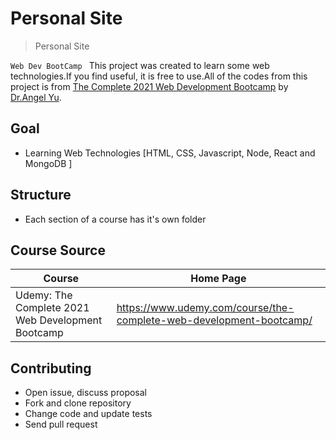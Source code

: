# Personal Site

> Personal Site

`Web Dev BootCamp ` This project was created to learn some web technologies.If you find useful, it is free to use.All of the codes from this project is from [The Complete 2021 Web Development Bootcamp](https://www.udemy.com/course/the-complete-web-development-bootcamp/) by [Dr.Angel Yu](https://www.udemy.com/user/4b4368a3-b5c8-4529-aa65-2056ec31f37e/).

## Goal

- Learning Web Technologies [HTML, CSS, Javascript, Node, React and MongoDB ]

## Structure

- Each section of a course has it's own folder

## Course Source

| Course                                            | Home Page                                                             |
| ------------------------------------------------- | --------------------------------------------------------------------- |
| Udemy: The Complete 2021 Web Development Bootcamp | <https://www.udemy.com/course/the-complete-web-development-bootcamp/> |

## Contributing

- Open issue, discuss proposal
- Fork and clone repository
- Change code and update tests
- Send pull request
